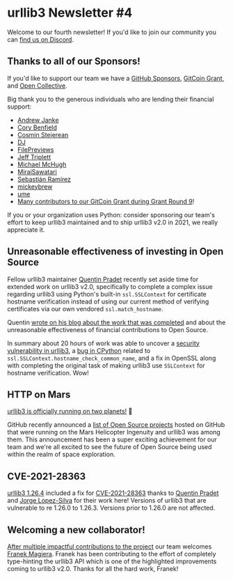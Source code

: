 # urllib3 Newsletter #4

Welcome to our fourth newsletter! If you'd like to join our
community you can [find us on Discord](https://discord.gg/urllib3).

## Thanks to all of our Sponsors!

If you'd like to support our team we have a [GitHub Sponsors](https://github.com/sponsors/urllib3), [GitCoin Grant](https://gitcoin.co/grants/65/urllib3), and [Open Collective](https://opencollective.com/urllib3).

Big thank you to the generous individuals who are lending their financial support:

- [Andrew Janke](https://github.com/apjanke)
- [Cory Benfield](https://github.com/Lukasa)
- [Cosmin Stejerean](https://github.com/cosmin)
- [DJ](https://github.com/dujm)
- [FilePreviews](https://github.com/filepreviews)
- [Jeff Triplett](https://github.com/jefftriplett)
- [Michael McHugh](https://github.com/mmchugh)
- [MiraiSawatari](https://github.com/m1r4i)
- [Sebastián Ramírez](https://github.com/tiangolo)
- [mickeybrew](https://github.com/andripwn)
- [ume](https://github.com/bungoume)
- [Many contributors to our GitCoin Grant during Grant Round 9](https://gitcoin.co/grants/65/urllib3)!

If you or your organization uses Python: consider sponsoring our team's effort to keep urllib3 maintained
and to ship urllib3 v2.0 in 2021, we really appreciate it.

## Unreasonable effectiveness of investing in Open Source

Fellow urllib3 maintainer [Quentin Pradet](https://github.com/pquentin) recently set aside time for extended work on urllib3 v2.0, specifically
to complete a complex issue regarding urllib3 using Python's built-in `ssl.SSLContext` for certificate hostname
verification instead of using our current method of verifying certificates via our own vendored `ssl.match_hostname`.

Quentin [wrote on his blog about the work that was completed](https://quentin.pradet.me/blog/i-got-paid-to-work-on-open-source-2.html)
and about the unreasonable effectiveness of financial contributions to Open Source.

In summary about 20 hours of work was able to uncover a [security vulnerability in urllib3](https://github.com/urllib3/urllib3/security/advisories/GHSA-5phf-pp7p-vc2r),
a [bug in CPython](https://bugs.python.org/issue43522) related to `ssl.SSLContext.hostname_check_common_name`,
and a fix in OpenSSL along with completing the original task of making urllib3 use `SSLContext` for hostname verification. Wow!

## HTTP on Mars

[urllib3 is officially running on two planets!](https://github.blog/2021-04-19-open-source-goes-to-mars) 🚀

GitHub recently announced a [list of Open Source projects](https://docs.github.com/en/github/setting-up-and-managing-your-github-profile/personalizing-your-profile#list-of-qualifying-repositories-for-mars-2020-helicopter-contributor-badge) hosted on GitHub that were running
on the Mars Helicopter Ingenuity and urllib3 was among them. This announcement has been a super exciting achievement for our team
and we're all excited to see the future of Open Source being used within the realm of space exploration.

## CVE-2021-28363

[urllib3 1.26.4](https://github.com/urllib3/urllib3/releases/tag/1.26.4) included a fix for [CVE-2021-28363](https://github.com/urllib3/urllib3/security/advisories/GHSA-5phf-pp7p-vc2r) thanks to [Quentin Pradet](https://github.com/pquentin) and [Jorge Lopez-Silva](https://github.com/jalopezsilva) for their work here! Versions of urllib3 that are vulnerable to re 1.26.0 to 1.26.3. Versions prior to 1.26.0 are not affected.

## Welcoming a new collaborator!

[After multiple impactful contributions to the project](https://github.com/urllib3/urllib3/pulls?q=is%3Apr+author%3Afranekmagiera) our team welcomes [Franek Magiera](https://github.com/franekmagiera). Franek has been contributing to the effort of completely type-hinting the urllib3 API which is one of
the highlighted improvements coming to urllib3 v2.0. Thanks for all the hard work, Franek!
